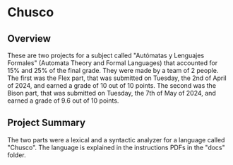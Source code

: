 # Chusco

## Overview

These are two projects for a subject called "Autómatas y Lenguajes Formales" (Automata Theory and Formal Languages) that accounted for 15% and 25% of the final grade. They were made by a team of 2 people. The first was the Flex part, that was submitted on Tuesday, the 2nd of April of 2024, and earned a grade of 10 out of 10 points. The second was the Bison part, that was submitted on Tuesday, the 7th of May of 2024, and earned a grade of 9.6 out of 10 points.

## Project Summary

The two parts were a lexical and a syntactic analyzer for a language called "Chusco". The language is explained in the instructions PDFs in the "docs" folder.

